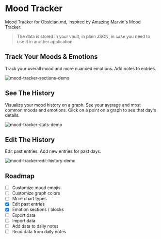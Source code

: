 # Mood Tracker
Mood Tracker for Obsidian.md, inspired by [Amazing Marvin's](https://amazingmarvin.com/) Mood Tracker.

> The data is stored in your vault, in plain JSON, in case you need to use it in another application. 

## Track Your Moods & Emotions
Track your overall mood and more nuanced emotions.
Add notes to entries.

![mood-tracker-sections-demo](https://github.com/dartungar/obsidian-mood-tracker/assets/36126057/cdef3563-dbee-4bb6-b52e-78c09ba4d826)


## See The History
Visualize your mood history on a graph.
See your average and most common moods and emotions.
Click on a point on a graph to see that day's details.

![mood-tracker-stats-demo](https://github.com/dartungar/obsidian-mood-tracker/assets/36126057/7031bf7b-3e5d-4bfc-89bb-099d5f3c32fa)

## Edit The History
Edit past entries.
Add new entries for past days.

![mood-tracker-edit-history-demo](https://github.com/dartungar/obsidian-mood-tracker/assets/36126057/2a5b325d-8737-4c94-9aee-de2476feebbc)


## Roadmap
- [ ] Customize mood emojis
- [ ] Customize graph colors
- [ ] More chart types
- [x] Edit past entries
- [x] Emotion sections / blocks
- [ ] Export data
- [ ] Import data
- [ ] Add data to daily notes
- [ ] Read data from daily notes
